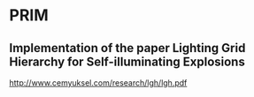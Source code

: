 # PRIM

## Implementation of the paper Lighting Grid Hierarchy for Self-illuminating Explosions

http://www.cemyuksel.com/research/lgh/lgh.pdf
